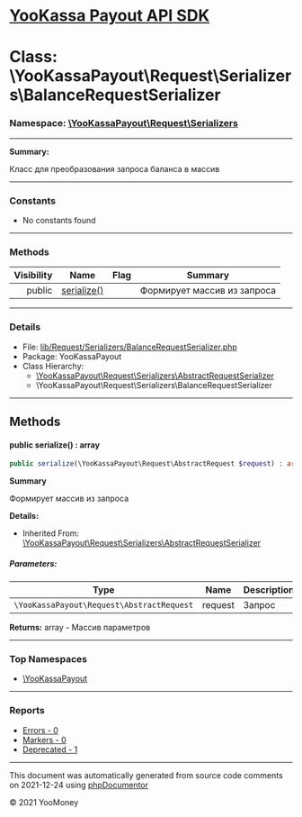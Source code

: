 # [YooKassa Payout API SDK](../home.md)

# Class: \YooKassaPayout\Request\Serializers\BalanceRequestSerializer
### Namespace: [\YooKassaPayout\Request\Serializers](../namespaces/yookassapayout-request-serializers.md)
---
**Summary:**

Класс для преобразования запроса баланса в массив

---
### Constants
* No constants found
---
### Methods
| Visibility | Name | Flag | Summary |
| ----------:| ---- | ---- | ------- |
| public | [serialize()](../classes/YooKassaPayout-Request-Serializers-AbstractRequestSerializer.md#method_serialize) |  | Формирует массив из запроса |
---
### Details
* File: [lib/Request/Serializers/BalanceRequestSerializer.php](../../lib/Request/Serializers/BalanceRequestSerializer.php)
* Package: YooKassaPayout
* Class Hierarchy: 
  * [\YooKassaPayout\Request\Serializers\AbstractRequestSerializer](../classes/YooKassaPayout-Request-Serializers-AbstractRequestSerializer.md)
  * \YooKassaPayout\Request\Serializers\BalanceRequestSerializer

---
## Methods
<a name="method_serialize" class="anchor"></a>
#### public serialize() : array

```php
public serialize(\YooKassaPayout\Request\AbstractRequest $request) : array
```

**Summary**

Формирует массив из запроса

**Details:**
* Inherited From: [\YooKassaPayout\Request\Serializers\AbstractRequestSerializer](../classes/YooKassaPayout-Request-Serializers-AbstractRequestSerializer.md)
##### Parameters:
| Type | Name | Description |
| ---- | ---- | ----------- |
| <code lang="php">\YooKassaPayout\Request\AbstractRequest</code> | request  | Запрос |

**Returns:** array - Массив параметров



---

### Top Namespaces

* [\YooKassaPayout](../namespaces/yookassapayout.md)

---

### Reports
* [Errors - 0](../reports/errors.md)
* [Markers - 0](../reports/markers.md)
* [Deprecated - 1](../reports/deprecated.md)

---

This document was automatically generated from source code comments on 2021-12-24 using [phpDocumentor](http://www.phpdoc.org/)

&copy; 2021 YooMoney